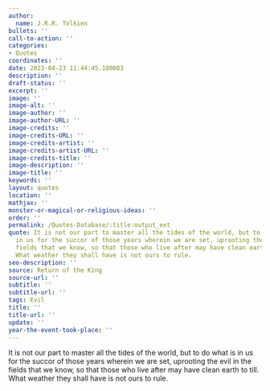 ```yaml
---
author:
  name: J.R.R. Tolkien
bullets: ''
call-to-action: ''
categories:
- Quotes
coordinates: ''
date: 2023-04-23 11:44:45.180083
description: ''
draft-status: ''
excerpt: ''
image: ''
image-alt: ''
image-author: ''
image-author-URL: ''
image-credits: ''
image-credits-URL: ''
image-credits-artist: ''
image-credits-artist-URL: ''
image-credits-title: ''
image-description: ''
image-title: ''
keywords: ''
layout: quotes
location: ''
mathjax: ''
monster-or-magical-or-religious-ideas: ''
order: ''
permalink: /Quotes-Database/:title:output_ext
quote: It is not our part to master all the tides of the world, but to do what is
  in us for the succor of those years wherein we are set, uprooting the evil in the
  fields that we know, so that those who live after may have clean earth to till.
  What weather they shall have is not ours to rule.
seo-description: ''
source: Return of the King
source-url: ''
subtitle: ''
subtitle-url: ''
tags: Evil
title: ''
title-url: ''
update: ''
year-the-event-took-place: ''
---
```

It is not our part to master all the tides of the world, but to do what is in us for the succor of those years wherein we are set, uprooting the evil in the fields that we know, so that those who live after may have clean earth to till. What weather they shall have is not ours to rule.